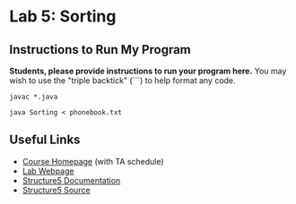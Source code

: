 # Lab 5: Sorting

## Instructions to Run My Program

**Students, please provide instructions to run your program here.** You may wish to use the "triple backtick" (\`\`\`) to help format any code.

`javac *.java`

`java Sorting < phonebook.txt`

## Useful Links
 * [Course Homepage](https://www.cs.williams.edu/~cs136/) (with TA schedule)
 * [Lab Webpage](https://williams-cs.github.io/cs136s22-www/assets/labs/lab5/sorting.html)
 * [Structure5 Documentation](http://www.cs.williams.edu/~bailey/JavaStructures/doc/structure5/index.html)
 * [Structure5 Source](http://www.cs.williams.edu/~bailey/JavaStructures/Software_files/structure-source.tgz)
